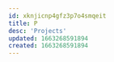 ```yaml
---
id: xknjicnp4gfz3p7o4smqeit
title: P
desc: 'Projects'
updated: 1663268591894
created: 1663268591894
---
```



